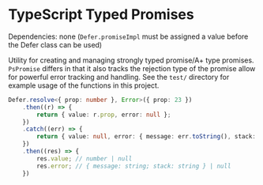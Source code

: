 TypeScript Typed Promises
==============

Dependencies:
none (`Defer.promiseImpl` must be assigned a value before the Defer class can be used)

Utility for creating and managing strongly typed promise/A+ type promises. 
`PsPromise` differs in that it also tracks the rejection type of the promise allow for powerful error tracking and handling.
See the `test/` directory for example usage of the functions in this project.

```ts
Defer.resolve<{ prop: number }, Error>({ prop: 23 })
    .then((r) => {
        return { value: r.prop, error: null };
    })
    .catch((err) => {
        return { value: null, error: { message: err.toString(), stack: err.stack } }; // err is Error
    })
    .then((res) => {
        res.value; // number | null
        res.error; // { message: string; stack: string } | null
    })
```